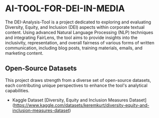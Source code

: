 # AI-TOOL-FOR-DEI-IN-MEDIA
The DEI-Analysis-Tool is a project dedicated to exploring and evaluating Diversity, Equity, and Inclusion (DEI) aspects within corporate textual content. Using advanced Natural Language Processing (NLP) techniques and integrating FairLens, the tool aims to provide insights into the inclusivity, representation, and overall fairness of various forms of written communication, including blog posts, training materials, emails, and marketing content.
## Open-Source Datasets
This project draws strength from a diverse set of open-source datasets, each contributing unique perspectives to enhance the tool's analytical capabilities. 
- Kaggle Dataset [Diversity, Equity and Inclusion Measures Dataset] (https://www.kaggle.com/datasets/keremkurt/diversity-equity-and-inclusion-measures-dataset)
  

